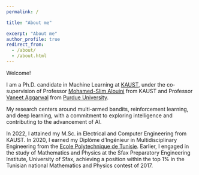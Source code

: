 ```yaml
---
permalink: /

title: "About me"

excerpt: "About me"
author_profile: true
redirect_from: 
  - /about/
  - /about.html
---
```



Welcome! 

I am a Ph.D. candidate in Machine Learning at [KAUST](https://www.kaust.edu.sa/en/), under the co-supervision of Professor [Mohamed-Slim Alouini](https://scholar.google.com/citations?user=HqIyyXcAAAAJ&hl=en) from KAUST and Professor [Vaneet Aggarwal](https://scholar.google.com/citations?user=Tu4lmGwAAAAJ&hl=en) from [Purdue University](https://www.purdue.edu/). 

My research centers around multi-armed bandits, reinforcement learning, and deep learning, with a commitment to exploring intelligence and contributing to the advancement of AI.

In 2022, I attained my M.Sc. in Electrical and Computer Engineering from KAUST. In 2020, I earned my Diplôme d’Ingénieur in Multidisciplinary Engineering from the [Ecole Polytechnique de Tunisie](https://en.wikipedia.org/wiki/Tunisia_Polytechnic_School). Earlier, I engaged in the study of Mathematics and Physics at the Sfax Preparatory Engineering Institute, University of Sfax, achieving a position within the top 1% in the Tunisian national Mathematics and Physics contest of 2017.